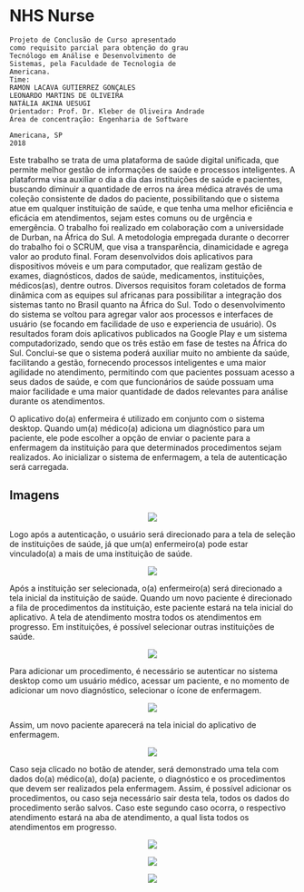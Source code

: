 # NHS Nurse


```
Projeto de Conclusão de Curso apresentado
como requisito parcial para obtenção do grau
Tecnólogo em Análise e Desenvolvimento de
Sistemas, pela Faculdade de Tecnologia de
Americana.
Time: 
RAMON LACAVA GUTIERREZ GONÇALES
LEONARDO MARTINS DE OLIVEIRA
NATÁLIA AKINA UESUGI
Orientador: Prof. Dr. Kleber de Oliveira Andrade
Área de concentração: Engenharia de Software
```
```
Americana, SP
2018
```

Este trabalho se trata de uma plataforma de saúde digital unificada, que permite melhor gestão de informações de saúde e processos inteligentes. 
A plataforma visa auxiliar o dia a dia das instituições de saúde e pacientes, buscando diminuir a quantidade de erros na área médica através de uma coleção consistente de dados do paciente, possibilitando que o sistema atue em qualquer instituição de saúde, e que tenha uma melhor eficiência e eficácia em atendimentos, sejam estes comuns ou de urgência e emergência.
O trabalho foi realizado em colaboração com a universidade de Durban, na África do Sul. 
A metodologia empregada durante o decorrer do trabalho foi o SCRUM, que visa a transparência, dinamicidade e agrega valor ao produto final. 
Foram desenvolvidos dois aplicativos para dispositivos móveis e um para computador, que realizam gestão de exames, diagnósticos, dados de saúde, medicamentos, instituições, médicos(as), dentre outros. 
Diversos requisitos foram coletados de forma dinâmica com as equipes sul africanas para possibilitar a integração dos sistemas tanto no Brasil quanto na África do Sul.
Todo o desenvolvimento do sistema se voltou para agregar valor aos processos e interfaces de usuário (se focando em facilidade de uso e experiencia de usuário).
Os resultados foram dois aplicativos publicados na Google Play e um sistema computadorizado, sendo que os três estão em fase de testes na África do Sul.
Conclui-se que o sistema poderá auxiliar muito no ambiente da saúde, facilitando a gestão, fornecendo processos inteligentes e uma maior agilidade no atendimento, permitindo com que pacientes possuam acesso a seus dados de saúde, e com que funcionários de saúde possuam uma maior facilidade e uma maior quantidade de dados relevantes para análise durante os atendimentos.
<br>

O aplicativo do(a) enfermeira é utilizado em conjunto com o sistema desktop. Quando um(a) médico(a) adiciona um diagnóstico para um paciente, ele pode escolher a opção de enviar o paciente para a enfermagem da instituição para que determinados procedimentos sejam realizados. Ao inicializar o sistema de enfermagem, a tela de autenticação será carregada.

## Imagens
<p align="center"><img src='https://github.com/Ramonrune/nhs-nurse/blob/master/img01.png'></p>
Logo após a autenticação, o usuário será direcionado para a tela de seleção de instituições de saúde, já que um(a) enfermeiro(a) pode estar vinculado(a) a mais de uma instituição de saúde. <br>
<p align="center"><img src='https://github.com/Ramonrune/nhs-nurse/blob/master/img02.png'></p>	Após a instituição ser selecionada, o(a) enfermeiro(a) será direcionado a tela inicial da instituição de saúde. Quando um novo paciente é direcionado a fila de procedimentos da instituição, este paciente estará na tela inicial do aplicativo. A tela de atendimento mostra todos os atendimentos em progresso. Em instituições, é possível selecionar outras instituições de saúde. <br>
<p align="center"><img src='https://github.com/Ramonrune/nhs-nurse/blob/master/img03.png'></p>Para adicionar um procedimento, é necessário se autenticar no sistema desktop como um usuário médico, acessar um paciente, e no momento de adicionar um novo diagnóstico, selecionar o ícone de enfermagem. <br>
<p align="center"><img src='https://github.com/Ramonrune/nhs-nurse/blob/master/img04.png'></p>Assim, um novo paciente aparecerá na tela inicial do aplicativo de enfermagem.<br>
<p align="center"><img src='https://github.com/Ramonrune/nhs-nurse/blob/master/img05.png'></p>Caso seja clicado no botão de atender, será demonstrado uma tela com dados do(a) médico(a), do(a) paciente, o diagnóstico e os procedimentos que devem ser realizados pela enfermagem. Assim, é possível adicionar os procedimentos, ou caso seja necessário sair desta tela, todos os dados do procedimento serão salvos. Caso este segundo caso ocorra, o respectivo atendimento estará na aba de atendimento, a qual lista todos os atendimentos em progresso.<br>
<p align="center"><img src='https://github.com/Ramonrune/nhs-nurse/blob/master/img06.png'></p>
<p align="center"><img src='https://github.com/Ramonrune/nhs-nurse/blob/master/img07.png'></p>
<p align="center"><img src='https://github.com/Ramonrune/nhs-nurse/blob/master/img08.png'></p>
